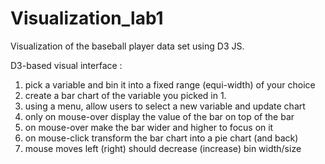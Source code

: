# Visualization_lab1

Visualization of the baseball player data set using D3 JS.

 D3-based visual interface : 
 
1. pick a variable and bin it into a fixed range (equi-width) of your choice
2. create a bar chart of the variable you picked in 1.
3. using a menu, allow users to select a new variable and update chart
4. only on mouse-over display the value of the bar on top of the bar
5. on mouse-over make the bar wider and higher to focus on it
6. on mouse-click transform the bar chart into a pie chart (and back)
7. mouse moves left (right) should decrease (increase) bin width/size 
